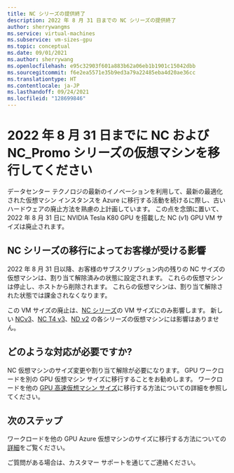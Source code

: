 ```yaml
---
title: NC シリーズの提供終了
description: 2022 年 8 月 31 日までの NC シリーズの提供終了
author: sherrywangms
ms.service: virtual-machines
ms.subservice: vm-sizes-gpu
ms.topic: conceptual
ms.date: 09/01/2021
ms.author: sherrywang
ms.openlocfilehash: e95c32903f601a883b62a06eb1b1901c15042dbb
ms.sourcegitcommit: f6e2ea5571e35b9ed3a79a22485eba4d20ae36cc
ms.translationtype: HT
ms.contentlocale: ja-JP
ms.lasthandoff: 09/24/2021
ms.locfileid: "128699846"
---
```

# <a name="migrate-your-nc-and-nc_promo-series-virtual-machines-by-august-31-2022"></a>2022 年 8 月 31 日までに NC および NC_Promo シリーズの仮想マシンを移行してください
データセンター テクノロジの最新のイノベーションを利用して、最新の最適化された仮想マシン インスタンスを Azure に移行する活動を続けるに際し、古いハードウェアの廃止方法を熟慮の上計画しています。 この点を念頭に置いて、2022 年 8 月 31 日に NVIDIA Tesla K80 GPU を搭載した NC (v1) GPU VM サイズは廃止されます。 

## <a name="how-does-the-nc-series-migration-affect-me"></a>NC シリーズの移行によってお客様が受ける影響  

2022 年 8 月 31 日以降、お客様のサブスクリプション内の残りの NC サイズの仮想マシンは、割り当て解除済みの状態に設定されます。 これらの仮想マシンは停止し、ホストから削除されます。 これらの仮想マシンは、割り当て解除された状態では課金されなくなります。 

この VM サイズの廃止は、[NC シリーズ](nc-series.md)の VM サイズにのみ影響します。 新しい [NCv3](ncv3-series.md)、[NC T4 v3](nct4-v3-series.md)、[ND v2](ndv2-series.md) の各シリーズの仮想マシンには影響はありません。 


## <a name="what-actions-should-i-take"></a>どのような対応が必要ですか?  
NC 仮想マシンのサイズ変更や割り当て解除が必要になります。 GPU ワークロードを別の GPU 仮想マシン サイズに移行することをお勧めします。 ワークロードを他の [GPU 高速仮想マシン サイズ](sizes-gpu.md)に移行する方法についての詳細を参照してください。

## <a name="next-steps"></a>次のステップ

ワークロードを他の GPU Azure 仮想マシンのサイズに移行する方法についての[詳細](n-series-migration.md)をご覧ください。 

ご質問がある場合は、カスタマー サポートを通じてご連絡ください。
